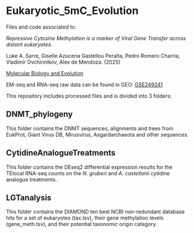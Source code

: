 # Eukaryotic_5mC_Evolution
 Files and code associated to:
 
 *Repressive Cytosine Methylation is a marker of Viral Gene Transfer across distant eukaryotes.*
 
 Luke A. Sarre, Giselle Azucena Gastellou Peralta, Pedro Romero Charria, Vladimir Ovchinnikov, Alex de Mendoza. (2025)
 
 [Molecular Biology and Evolution](https://academic.oup.com/mbe/advance-article/doi/10.1093/molbev/msaf176/8213644)

 
 EM-seq and RNA-seq raw data can be found in GEO: [GSE249241](https://www.ncbi.nlm.nih.gov/geo/query/acc.cgi?acc=GSE287846)
 
 This repository includes processed files and is divided into 3 folders:

## DNMT_phylogeny
 This folder contains the DNMT sequences, alignments and trees from EukProt, Giant Virus DB, Mirusvirus, Asgardarchaeota and other sequences.
 
## CytidineAnalogueTreatments
 This folder contains the DEseq2 differential expression results for the TElocal RNA-seq counts on the *N. gruberi* and *A. castellanii* cytidine analogue treatments. 
 
## LGTanalysis
 This folder contains the DIAMOND ten best NCBI non-redundant database hits for a set of eukaryotes (tax.tsv), their gene methylation levels (gene_meth.tsv), and their potential taxonomic origin category. 
 
